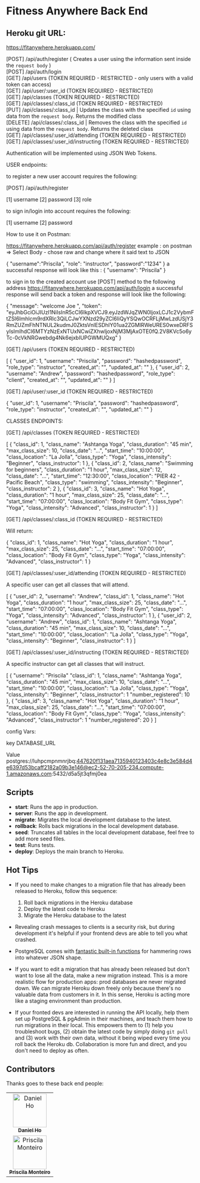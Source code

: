# Fitness Anywhere Back End

## Heroku git URL:

https://fitanywhere.herokuapp.com/

[POST] /api/auth/register ( Creates a user using the information sent inside the `request body` ) </br>
[POST] /api/auth/login </br>
[GET] /api/users (TOKEN REQUIRED - RESTRICTED - only users with a valid token can access) </br>
[GET] /api/user/:user_id (TOKEN REQUIRED - RESTRICTED) </br>
[GET] /api/classes (TOKEN REQUIRED - RESTRICTED) </br>
[GET] /api/classes/:class_id (TOKEN REQUIRED - RESTRICTED) </br>
[PUT] /api/classes/:class_id | Updates the class with the specified `id` using data from the `request body`. Returns the modified class </br>
[DELETE] /api/classes/:class_id | Removes the class with the specified `id` using data from the `request body`. Returns the deleted class </br>
[GET] /api/classes/:user_id/attending (TOKEN REQUIRED - RESTRICTED) </br>
[GET] /api/classes/:user_id/instructing (TOKEN REQUIRED - RESTRICTED) </br>

Authentication will be implemented using JSON Web Tokens.

USER endpoints:

to register a new user account requires the following:

[POST] /api/auth/register

[1] username
[2] password
[3] role

to sign in/login into account requires the following:

[1] username
[2] password

How to use it on Postman:

https://fitanywhere.herokuapp.com/api/auth/register example : on postman => Select Body - chose raw and change where it said text to JSON

{
"username":"Priscila",
"role": "instructor",
"password":"1234"
}
a successful response will look like this :
{
"username": "Priscila"
}

to sign in to the created account use [POST] method to the following address
https://fitanywhere.herokuapp.com/api/auth/login
a successful response will send back a token and response will look like the following:

{
"message": "welcome Joe ",
"token": "eyJhbGciOiJIUzI1NiIsInR5cCI6IkpXVCJ9.eyJzdWJqZWN0IjoxLCJ1c2VybmFtZSI6Imhlcm9rdXRlc3QiLCJwYXNzd29yZCI6IiQyYSQwOCRFLjMwLzdUSjY3RmZUZmFhNTNUL2kudmJ0ZktsVnlESDhIY01ua2ZGMlRWeURES0wxeDRFSyIsImlhdCI6MTYzNzExNTUxNCwiZXhwIjoxNjM3MjAxOTE0fQ.2V8KVc5o6yTc-0cVkNRGwebdg4Nk6ejxbIUPGWMUQxg"
}

[GET] /api/users (TOKEN REQUIRED - RESTRICTED)

[
{
"user_id": 1,
"username": "Priscila",
"password": "hashedpassword",
"role_type": "instructor",
"created_at": "",
"updated_at": ""
},
{
"user_id": 2,
"username": "Andrew",
"password": "hashedpassword",
"role_type": "client",
"created_at": "",
"updated_at": ""
}
]

[GET] /api/user/:user_id (TOKEN REQUIRED - RESTRICTED)

{
"user_id": 1,
"username": "Priscila",
"password": "hashedpassword",
"role_type": "instructor",
"created_at": "",
"updated_at": ""
}

CLASSES ENDPOINTS:

[GET] /api/classes (TOKEN REQUIRED - RESTRICTED)

[
{
"class_id": 1,
"class_name": "Ashtanga Yoga",
"class_duration": "45 min",
"max_class_size": 10,
"class_date": "...",
"start_time": "10:00:00",
"class_location": "La Jolla",
"class_type": "Yoga",
"class_intensity": "Beginner",
"class_instructor": 1
},
{
"class_id": 2,
"class_name": "Swimming for beginners",
"class_duration": "1 hour",
"max_class_size": 12,
"class_date": "...",
"start_time": "12:30:00",
"class_location": "PIER 42 - Pacific Beach",
"class_type": "swimming",
"class_intensity": "Beginner",
"class_instructor": 2
},
{
"class_id": 3,
"class_name": "Hot Yoga",
"class_duration": "1 hour",
"max_class_size": 25,
"class_date": "...",
"start_time": "07:00:00",
"class_location": "Body Fit Gym",
"class_type": "Yoga",
"class_intensity": "Advanced",
"class_instructor": 1
}
]

[GET] /api/classes/:class_id (TOKEN REQUIRED - RESTRICTED)

Will return:

{
"class_id": 1,
"class_name": "Hot Yoga",
"class_duration": "1 hour",
"max_class_size": 25,
"class_date": "...",
"start_time": "07:00:00",
"class_location": "Body Fit Gym",
"class_type": "Yoga",
"class_intensity": "Advanced",
"class_instructor": 1
}

[GET] /api/classes/:user_id/attending (TOKEN REQUIRED - RESTRICTED)

A specific user can get all classes that will attend.

[
{
"user_id": 2,
"username": "Andrew",
"class_id": 1,
"class_name": "Hot Yoga",
"class_duration": "1 hour",
"max_class_size": 25,
"class_date": "...",
"start_time": "07:00:00",
"class_location": "Body Fit Gym",
"class_type": "Yoga",
"class_intensity": "Advanced",
"class_instructor": 1
},
{
"user_id": 2,
"username": "Andrew",
"class_id": 1,
"class_name": "Ashtanga Yoga",
"class_duration": "45 min",
"max_class_size": 10,
"class_date": "...",
"start_time": "10:00:00",
"class_location": "La Jolla",
"class_type": "Yoga",
"class_intensity": "Beginner",
"class_instructor": 1
}
]

[GET] /api/classes/:user_id/instructing (TOKEN REQUIRED - RESTRICTED)

A specific instructor can get all classes that will instruct.

[
{
"username": "Priscila"
"class_id": 1,
"class_name": "Ashtanga Yoga",
"class_duration": "45 min",
"max_class_size": 10,
"class_date": "...",
"start_time": "10:00:00",
"class_location": "La Jolla",
"class_type": "Yoga",
"class_intensity": "Beginner",
"class_instructor": 1
"number_registered": 10
},
{
"class_id": 3,
"class_name": "Hot Yoga",
"class_duration": "1 hour",
"max_class_size": 25,
"class_date": "...",
"start_time": "07:00:00",
"class_location": "Body Fit Gym",
"class_type": "Yoga",
"class_intensity": "Advanced",
"class_instructor": 1
"number_registered": 20
}
]

config Vars:

key
DATABASE_URL

Value
postgres://luhpcmpnmnrjbq:447620f131aea7135940123403c4e8c3e584d4e6397d53bcaff2182a09b3e146@ec2-52-70-205-234.compute-1.amazonaws.com:5432/d5a5jt3qfmj0ea

## Scripts

- **start**: Runs the app in production.
- **server**: Runs the app in development.
- **migrate**: Migrates the local development database to the latest.
- **rollback**: Rolls back migrations in the local development database.
- **seed**: Truncates all tables in the local development database, feel free to add more seed files.
- **test**: Runs tests.
- **deploy**: Deploys the main branch to Heroku.

## Hot Tips

- If you need to make changes to a migration file that has already been released to Heroku, follow this sequence:

  1. Roll back migrations in the Heroku database
  2. Deploy the latest code to Heroku
  3. Migrate the Heroku database to the latest

- Revealing crash messages to clients is a security risk, but during development it's helpful if your frontend devs are able to tell you what crashed.

- PostgreSQL comes with [fantastic built-in functions](https://hashrocket.com/blog/posts/faster-json-generation-with-postgresql) for hammering rows into whatever JSON shape.

- If you want to edit a migration that has already been released but don't want to lose all the data, make a new migration instead. This is a more realistic flow for production apps: prod databases are never migrated down. We can migrate Heroku down freely only because there's no valuable data from customers in it. In this sense, Heroku is acting more like a staging environment than production.

- If your fronted devs are interested in running the API locally, help them set up PostgreSQL & pgAdmin in their machines, and teach them how to run migrations in their local. This empowers them to (1) help you troubleshoot bugs, (2) obtain the latest code by simply doing `git pull` and (3) work with their own data, without it being wiped every time you roll back the Heroku db. Collaboration is more fun and direct, and you don't need to deploy as often.

## Contributors

Thanks goes to these back end people:

<!-- ALL-CONTRIBUTORS-LIST:START - Do not remove or modify this section -->
<!-- prettier-ignore -->
<table>

<tr>
<td align="center"><a href="https://github.com/djho57"><img src="https://avatars.githubusercontent.com/u/88899732?v=4" width="90px;" alt="Daniel Ho"/><br /><sub><b>Daniel Ho</b></sub></a>
</tr>

<td align="center"><a href="https://github.com/PriscilaMonteiro "><img src="https://avatars.githubusercontent.com/u/77358128?v=4" width="90px;" alt="Priscila Monteiro"/><br /><sub><b>Priscila Monteiro</b></sub></a><br />
